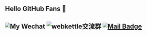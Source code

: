 ## Hello GitHub Fans 👋

![My Wechat](https://img.shields.io/badge/WeChat-Qitianyujqk-red.svg "WeChat")
![webkettle交流群](https://img.shields.io/badge/QQ-1124351512-red.svg "QQ")
[![Mail Badge](https://img.shields.io/badge/-qitianyuqty@163.com-c14438?style=flat&logo=163&logoColor=white&link=mailto:qitianyuqty@163.com)](mailto:joeysiwei@gmail.com)
---

<!--
**QiTianyu-0403/QiTianyu-0403** is a ✨ _special_ ✨ repository because its `README.md` (this file) appears on your GitHub profile.

Here are some ideas to get you started:

- 🔭 I’m currently working on ...
- 🌱 I’m currently learning ...
- 👯 I’m looking to collaborate on ...
- 🤔 I’m looking for help with ...
- 💬 Ask me about ...
- 📫 How to reach me: ...
- 😄 Pronouns: ...
- ⚡ Fun fact: ...
-->
